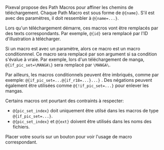 Pixeval propose des Path Macros pour affiner les chemins de téléchargement.
Chaque Path Macro est sous forme de `@{name}`. S'il est avec des paramètres, il doit ressembler à `@{name=...}`.

Lors qu'un téléchargement démarre, ces macros vont être remplacés par des texts correspondants. Par exemple, `@{id}` sera remplacé par l'ID d'illustration à télécharger.

Si un macro est avec un paramètre, alors ce macro est un macro conditionnnel. Ce macro sera remplacé par son argument si sa condition s'évalue à vraie.
Par exemple, lors d'un téléchargement de manga, `@{if_pic_set=\MANGA\}` sera remplacé par `\MANGA\`.

Par ailleurs, les macros conditionnels peuvent être imbriqués, comme par exemple: `@{if_pic_set=...@{if_r18=...}...}` .
Des négations peuvent également être utilisées comme `@{!if_pic_set=...}` pour enlever les mangas.

Certains macros ont pourtant des contraints à respecter:
- `@{pic_set_index}` doit uniquement être utilsé dans les macros de type `@{if_pic_set=...}`.
- `@{pic_set_index}` et `@{ext}` doivent être utilisés dans les noms des fichiers.

Placer votre souris sur un bouton pour voir l'usage de macro correspondant.
